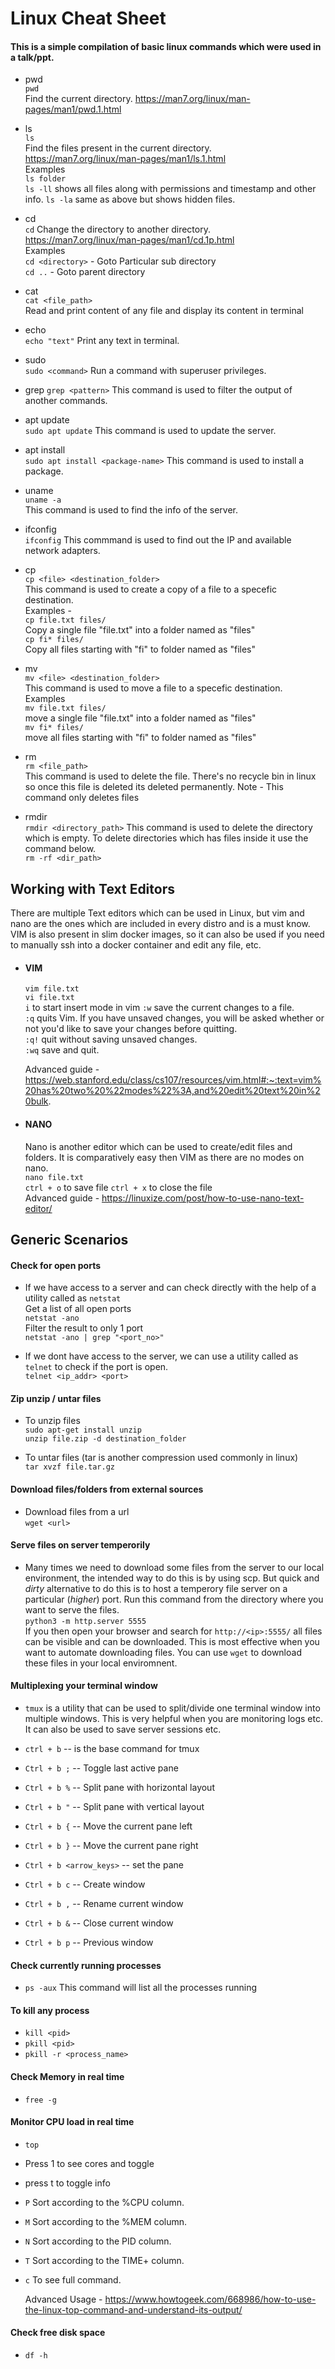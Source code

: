 # Linux Cheat Sheet

#### This is a simple compilation of basic linux commands which were used in a talk/ppt.

- pwd  
``pwd``  
Find the current directory. https://man7.org/linux/man-pages/man1/pwd.1.html  

- ls  
``ls``  
Find the files present in the current directory. https://man7.org/linux/man-pages/man1/ls.1.html  
Examples  
``ls folder``  
``ls -ll`` shows all files along with permissions and timestamp and other info.
``ls -la`` same as above but shows hidden files.  



- cd  
``cd``
Change the directory to another directory. https://man7.org/linux/man-pages/man1/cd.1p.html  
Examples  
``cd <directory>``  - Goto Particular sub directory  
``cd ..`` - Goto parent directory

- cat  
``cat <file_path>``  
Read and print content of any file and display its content in terminal  

- echo  
``echo "text"``
Print any text in terminal.

- sudo  
``sudo <command>``
Run a command with superuser privileges.

- grep
``grep <pattern>``
This command is used to filter the output of another commands.

- apt update  
``sudo apt update``
This command is used to update the server.

- apt install  
``sudo apt install <package-name>``
This command is used to install a package.

- uname  
`uname -a`  
This command is used to find the info of the server.  

- ifconfig  
``ifconfig``
This commmand is used to find out the IP and available network adapters.

- cp  
`cp <file> <destination_folder> `  
This command is used to create a copy of a file to a specefic destination.  
Examples -  
`cp file.txt files/`   
Copy a single file "file.txt" into a folder named as "files"  
`cp fi* files/`  
Copy all files starting with "fi" to folder named as "files"

- mv  
`mv <file> <destination_folder> `  
This command is used to move a file to a specefic destination.  
Examples  
`mv file.txt files/`  
move a single file "file.txt" into a folder named as "files"  
`mv fi* files/`  
move all files starting with "fi" to folder named as "files"

- rm  
`rm <file_path>`  
This command is used to delete the file. There's no recycle bin in linux so once this file is deleted its deleted permanently.
Note - This command only deletes files

- rmdir  
`rmdir <directory_path>`
This command is used to delete the directory which is empty. To delete directories which has files inside it use the command below.  
`rm -rf <dir_path>`

## Working with Text Editors
There are multiple Text editors which can be used in Linux, but vim and nano are the ones which are included in every distro and is a must know. VIM is also present in slim docker images, so it can also be used if you need to manually ssh into a docker container and edit any file, etc.

- #### VIM  
    `vim file.txt`  
    `vi file.txt`   
    `i` to start insert mode in vim
    `:w` save the current changes to a file.  
    `:q` quits Vim. If you have unsaved changes, you will be asked whether or not you'd like to save your changes before quitting.  
    `:q!` quit without saving unsaved changes.  
    `:wq` save and quit.  

    Advanced guide - https://web.stanford.edu/class/cs107/resources/vim.html#:~:text=vim%20has%20two%20%22modes%22%3A,and%20edit%20text%20in%20bulk.

- #### NANO
    Nano is another editor which can be used to create/edit files and folders. It is comparatively easy then VIM as there are no modes on nano.  
    `nano file.txt`   
    `ctrl + o` to save file
    `ctrl + x` to close the file  
    Advanced guide - https://linuxize.com/post/how-to-use-nano-text-editor/

## Generic Scenarios


#### Check for open ports  

- If we have access to a server and can check directly with the help of a utility called as `netstat`  
Get a list of all open ports    
`netstat -ano`  
Filter the result to only 1 port  
`netstat -ano | grep "<port_no>"`

- If we dont have access to the server, we can use a utility called as `telnet` to check if the port is open.  
`telnet <ip_addr> <port>`

#### Zip unzip / untar files

- To unzip files  
`sudo apt-get install unzip`  
`unzip file.zip -d destination_folder`  

- To untar files (tar is another compression used commonly in linux)  
`tar xvzf file.tar.gz`  

#### Download files/folders from external sources
- Download files from a url  
``wget <url>``

#### Serve files on server temperorily  
- Many times we need to download some files from the server to our local environment, the intended way to do this is by using scp. But quick and *dirty* alternative to do this is to host a temperory file server on a particular (*higher*) port. Run this command from the directory where you want to serve the files.  
`python3 -m http.server 5555`  
If you then open your browser and search for `http://<ip>:5555/` all files can be visible and can be downloaded. This is most effective when you want to automate downloading files. You can use `wget` to download these files in your local enviromnent.

#### Multiplexing your terminal window
- `tmux` is a utility that can be used to split/divide one terminal window into multiple windows. This is very helpful when you are monitoring logs etc. It can also be used to save server sessions etc.

- `ctrl + b` -- is the base command for tmux  
- `Ctrl + b ;` -- Toggle last active pane  
- `Ctrl + b %` -- Split pane with horizontal layout  
- `Ctrl + b "` -- Split pane with vertical layout  
- `Ctrl + b {` -- Move the current pane left  
- `Ctrl + b }` -- Move the current pane right  
- `Ctrl + b <arrow_keys>` -- set the pane 

- `Ctrl + b c` -- Create window
- `Ctrl + b ,` -- Rename current window
- `Ctrl + b &` -- Close current window
- `Ctrl + b p` -- Previous window

#### Check currently running processes
- `ps -aux`
    This command will list all the processes running

#### To kill any process
- `kill <pid>`
- `pkill <pid>`
- `pkill -r <process_name>`  

#### Check Memory in real time
- `free -g`

#### Monitor CPU load in real time
- `top`
- Press 1 to see cores and toggle
- press t to toggle info
- `P` Sort according to the %CPU column.
- `M` Sort according to the %MEM column.
- `N` Sort according to the PID column.
- `T` Sort according to the TIME+ column.
- `c` To see full command.

    Advanced Usage - https://www.howtogeek.com/668986/how-to-use-the-linux-top-command-and-understand-its-output/

#### Check free disk space
- `df -h`
